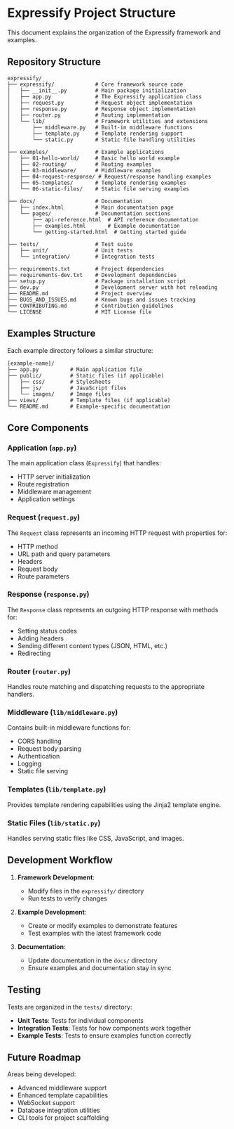 # Expressify Project Structure

This document explains the organization of the Expressify framework and examples.

## Repository Structure

```
expressify/
├── expressify/             # Core framework source code
│   ├── __init__.py         # Main package initialization
│   ├── app.py              # The Expressify application class
│   ├── request.py          # Request object implementation
│   ├── response.py         # Response object implementation
│   ├── router.py           # Routing implementation
│   └── lib/                # Framework utilities and extensions
│       ├── middleware.py   # Built-in middleware functions
│       ├── template.py     # Template rendering support
│       └── static.py       # Static file handling utilities
│
├── examples/               # Example applications
│   ├── 01-hello-world/     # Basic hello world example
│   ├── 02-routing/         # Routing examples
│   ├── 03-middleware/      # Middleware examples
│   ├── 04-request-response/ # Request/response handling examples
│   ├── 05-templates/       # Template rendering examples
│   └── 06-static-files/    # Static file serving examples
│
├── docs/                   # Documentation
│   ├── index.html          # Main documentation page
│   └── pages/              # Documentation sections
│       ├── api-reference.html  # API reference documentation
│       ├── examples.html       # Example documentation
│       └── getting-started.html  # Getting started guide
│
├── tests/                  # Test suite
│   ├── unit/               # Unit tests
│   └── integration/        # Integration tests
│
├── requirements.txt        # Project dependencies
├── requirements-dev.txt    # Development dependencies
├── setup.py                # Package installation script
├── dev.py                  # Development server with hot reloading
├── README.md               # Project overview
├── BUGS_AND_ISSUES.md      # Known bugs and issues tracking
├── CONTRIBUTING.md         # Contribution guidelines
└── LICENSE                 # MIT License file
```

## Examples Structure

Each example directory follows a similar structure:

```
[example-name]/
├── app.py          # Main application file
├── public/         # Static files (if applicable)
│   ├── css/        # Stylesheets
│   ├── js/         # JavaScript files
│   └── images/     # Image files
├── views/          # Template files (if applicable)
└── README.md       # Example-specific documentation
```

## Core Components

### Application (`app.py`)

The main application class (`Expressify`) that handles:
- HTTP server initialization
- Route registration
- Middleware management
- Application settings

### Request (`request.py`)

The `Request` class represents an incoming HTTP request with properties for:
- HTTP method
- URL path and query parameters
- Headers
- Request body
- Route parameters

### Response (`response.py`)

The `Response` class represents an outgoing HTTP response with methods for:
- Setting status codes
- Adding headers
- Sending different content types (JSON, HTML, etc.)
- Redirecting

### Router (`router.py`)

Handles route matching and dispatching requests to the appropriate handlers.

### Middleware (`lib/middleware.py`)

Contains built-in middleware functions for:
- CORS handling
- Request body parsing
- Authentication
- Logging
- Static file serving

### Templates (`lib/template.py`)

Provides template rendering capabilities using the Jinja2 template engine.

### Static Files (`lib/static.py`)

Handles serving static files like CSS, JavaScript, and images.

## Development Workflow

1. **Framework Development**:
   - Modify files in the `expressify/` directory
   - Run tests to verify changes

2. **Example Development**:
   - Create or modify examples to demonstrate features
   - Test examples with the latest framework code

3. **Documentation**:
   - Update documentation in the `docs/` directory
   - Ensure examples and documentation stay in sync

## Testing

Tests are organized in the `tests/` directory:

- **Unit Tests**: Tests for individual components
- **Integration Tests**: Tests for how components work together
- **Example Tests**: Tests to ensure examples function correctly

## Future Roadmap

Areas being developed:
- Advanced middleware support
- Enhanced template capabilities
- WebSocket support
- Database integration utilities
- CLI tools for project scaffolding 